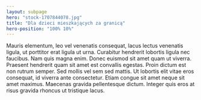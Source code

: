```yaml
---
layout: subpage
hero: "stock-1707844078.jpg"
title: "Dla dzieci mieszkających za granicą"
hero-position: "100% 10%"
---
```


Mauris elementum, leo vel venenatis consequat, lacus lectus venenatis ligula, ut porttitor erat ligula ut urna. 
Curabitur hendrerit lobortis ligula nec faucibus. Nam quis magna enim. Donec euismod sit amet quam ut viverra. 
Praesent hendrerit quam sit amet est convallis egestas. Proin dictum est non rutrum semper. 
Sed mollis vel sem sed mattis. Ut lobortis elit vitae eros consequat, id viverra ante consectetur. 
Etiam congue sit amet neque sit amet maximus. Maecenas gravida pellentesque dictum. 
Integer quis eros at risus gravida rhoncus ut tristique lacus.